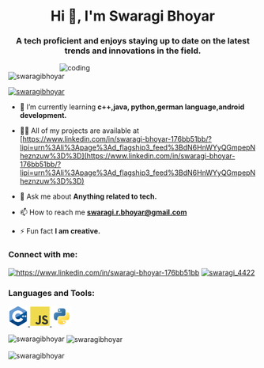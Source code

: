 <h1 align="center">Hi 👋, I'm Swaragi Bhoyar</h1>
<h3 align="center">A tech proficient and enjoys staying up to date on the latest trends and innovations in the field.</h3>
<img align="right" alt="coding" width="400" src="https://i.pinimg.com/originals/11/96/89/119689d2f8ae50053501afb4190e23f6.gif">
<p align="left"> <img src="https://komarev.com/ghpvc/?username=swaragibhoyar&label=Profile%20views&color=0e75b6&style=flat" alt="swaragibhoyar" /> </p>

<p align="left"> <a href="https://github.com/ryo-ma/github-profile-trophy"><img src="https://github-profile-trophy.vercel.app/?username=swaragibhoyar" alt="swaragibhoyar" /></a> </p>

- 🌱 I’m currently learning **c++,java, python,german language,android development.**

- 👨‍💻 All of my projects are available at [https://www.linkedin.com/in/swaragi-bhoyar-176bb51bb/?lipi=urn%3Ali%3Apage%3Ad_flagship3_feed%3BdN6HnWYyQGmpepNheznzuw%3D%3D](https://www.linkedin.com/in/swaragi-bhoyar-176bb51bb/?lipi=urn%3Ali%3Apage%3Ad_flagship3_feed%3BdN6HnWYyQGmpepNheznzuw%3D%3D)

- 💬 Ask me about **Anything related to tech.**

- 📫 How to reach me **swaragi.r.bhoyar@gmail.com**

- ⚡ Fun fact **I am creative.**

<h3 align="left">Connect with me:</h3>
<p align="left">
<a href="https://linkedin.com/in/https://www.linkedin.com/in/swaragi-bhoyar-176bb51bb" target="blank"><img align="center" src="https://raw.githubusercontent.com/rahuldkjain/github-profile-readme-generator/master/src/images/icons/Social/linked-in-alt.svg" alt="https://www.linkedin.com/in/swaragi-bhoyar-176bb51bb" height="30" width="40" /></a>
<a href="https://instagram.com/swaragi_4422" target="blank"><img align="center" src="https://raw.githubusercontent.com/rahuldkjain/github-profile-readme-generator/master/src/images/icons/Social/instagram.svg" alt="swaragi_4422" height="30" width="40" /></a>
</p>

<h3 align="left">Languages and Tools:</h3>
<p align="left"> <a href="https://www.w3schools.com/cpp/" target="_blank" rel="noreferrer"> <img src="https://raw.githubusercontent.com/devicons/devicon/master/icons/cplusplus/cplusplus-original.svg" alt="cplusplus" width="40" height="40"/> </a> <a href="https://developer.mozilla.org/en-US/docs/Web/JavaScript" target="_blank" rel="noreferrer"> <img src="https://raw.githubusercontent.com/devicons/devicon/master/icons/javascript/javascript-original.svg" alt="javascript" width="40" height="40"/> </a> <a href="https://www.python.org" target="_blank" rel="noreferrer"> <img src="https://raw.githubusercontent.com/devicons/devicon/master/icons/python/python-original.svg" alt="python" width="40" height="40"/> </a> </p>

<p><img align="left" src="https://github-readme-stats.vercel.app/api/top-langs?username=swaragibhoyar&show_icons=true&locale=en&layout=compact" alt="swaragibhoyar" /></p>

<p>&nbsp;<img align="center" src="https://github-readme-stats.vercel.app/api?username=swaragibhoyar&show_icons=true&locale=en" alt="swaragibhoyar" /></p>

<p><img align="center" src="https://github-readme-streak-stats.herokuapp.com/?user=swaragibhoyar&" alt="swaragibhoyar" /></p>
